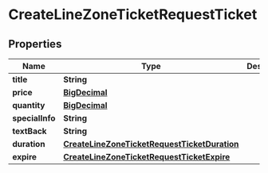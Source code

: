 
# CreateLineZoneTicketRequestTicket

## Properties
Name | Type | Description | Notes
------------ | ------------- | ------------- | -------------
**title** | **String** |  | 
**price** | [**BigDecimal**](BigDecimal.md) |  | 
**quantity** | [**BigDecimal**](BigDecimal.md) |  | 
**specialInfo** | **String** |  |  [optional]
**textBack** | **String** |  |  [optional]
**duration** | [**CreateLineZoneTicketRequestTicketDuration**](CreateLineZoneTicketRequestTicketDuration.md) |  | 
**expire** | [**CreateLineZoneTicketRequestTicketExpire**](CreateLineZoneTicketRequestTicketExpire.md) |  | 



